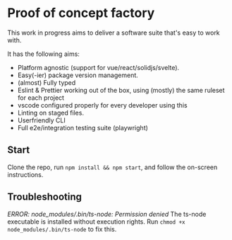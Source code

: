 # Proof of concept factory

This work in progress aims to deliver a software suite that's easy to work with.

It has the following aims:

- Platform agnostic (support for vue/react/solidjs/svelte).
- Easy(-ier) package version management.
- (almost) Fully typed
- Eslint & Prettier working out of the box, using (mostly) the same ruleset for each project
- vscode configured properly for every developer using this
- Linting on staged files.
- Userfriendly CLI
- Full e2e/integration testing suite (playwright)

## Start

Clone the repo, run `npm install && npm start`, and follow the on-screen instructions.

## Troubleshooting

_ERROR: node_modules/.bin/ts-node: Permission denied_
The ts-node executable is installed without execution rights.
Run `chmod +x node_modules/.bin/ts-node` to fix this.

